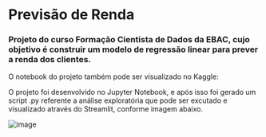 # Previsão de Renda

### Projeto do curso Formação Cientista de Dados da EBAC, cujo objetivo é construir um modelo de regressão linear para prever a renda dos clientes.

O notebook do projeto também pode ser visualizado no Kaggle: 

O projeto foi desenvolvido no Jupyter Notebook, e após isso foi gerado um script .py referente a análise exploratória que pode ser excutado e visualizado através do Streamlit, conforme imagem abaixo.

![image](https://github.com/daviNGL/previsao-de-renda/assets/49349219/cada3eb0-b3ea-4668-b3dd-b769e4b9a4d7)

